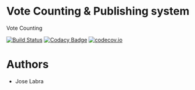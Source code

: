 # Vote Counting & Publishing system

Vote Counting

[![Build Status](https://travis-ci.org/Arquisoft/VoteCounting_4a.svg?branch=master)](https://travis-ci.org/Arquisoft/VoteCounting_4a)
[![Codacy Badge](https://api.codacy.com/project/badge/grade/90db566fc1724bbaa9e774c0b6dda812)](https://www.codacy.com/app/jelabra/VoteCounting_4a)
[![codecov.io](https://codecov.io/github/Arquisoft/VoteCounting_4a/coverage.svg?branch=master)](https://codecov.io/github/Arquisoft/VoteCounting_4a?branch=master)


# Authors

* Jose Labra


 
 

